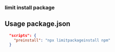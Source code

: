### limit install package

## Usage package.json

```json
  "scripts": {
    "preinstall": "npx limitpackageinstall npm"
  }
```
